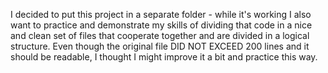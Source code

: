 I decided to put this project in a separate folder - while it's working I also want to practice and demonstrate my skills of dividing that code in a nice and clean set of files that cooperate together and are divided in a logical structure.
Even though the original file DID NOT EXCEED 200 lines and it should be readable, I thought I might improve it a bit and practice this way.

